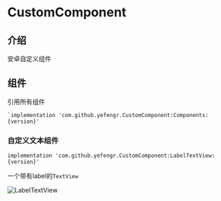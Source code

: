 # CustomComponent

## 介绍

安卓自定义组件

## 组件

引用所有组件

    `implementation 'com.github.yefengr.CustomComponent:Components:{version}'

### 自定义文本组件

`implementation 'com.github.yefengr.CustomComponent:LabelTextView:{version}'` 

一个带有label的`TextView`

<img src="https://s1.ax1x.com/2022/06/02/XtGSy9.png" title="" alt="LabelTextView" data-align="center">

